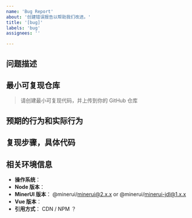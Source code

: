 ```yaml
---
name: 'Bug Report'
about: '创建错误报告以帮助我们改进。'
title: '[bug]'
labels: 'bug'
assignees: ''

---
```


<!--
感谢您向我们反馈问题，为了高效的解决问题，我们期望你能提供以下信息：
-->

## 问题描述
<!-- 清晰的描述下遇到的问题。-->

## 最小可复现仓库
> 请创建最小可复现代码，并上传到你的 GitHub 仓库

<!-- https://github.com/YOUR_REPOSITORY_URL -->
## 预期的行为和实际行为


## 复现步骤，具体代码


<!-- 请提供复现步骤，错误日志以及相关配置 -->
<!-- 可以尝试不要锁版本，重新安装依赖试试先 -->


## 相关环境信息
- **操作系统**：
- **Node 版本**：
- **MinerUI 版本**： @minerui/minerui@2.x.x  or @minerui/minerui-jdl@1.x.x
- **Vue 版本**：
- **引用方式**：  CDN / NPM ？
